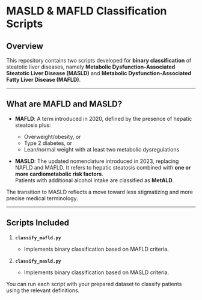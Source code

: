# MASLD & MAFLD Classification Scripts

## Overview

This repository contains two scripts developed for **binary classification** of steatotic liver diseases, namely **Metabolic Dysfunction‐Associated Steatotic Liver Disease (MASLD)** and **Metabolic Dysfunction‐Associated Fatty Liver Disease (MAFLD)**.

---

## What are MAFLD and MASLD?

- **MAFLD**: A term introduced in 2020, defined by the presence of hepatic steatosis plus:
  - Overweight/obesity, or
  - Type 2 diabetes, or
  - Lean/normal weight with at least two metabolic dysregulations 

- **MASLD**: The updated nomenclature introduced in 2023, replacing NAFLD and MAFLD. It refers to hepatic steatosis combined with **one or more cardiometabolic risk factors**.  
  Patients with additional alcohol intake are classified as **MetALD**.  

The transition to MASLD reflects a move toward less stigmatizing and more precise medical terminology.  

---

## Scripts Included

1. **`classify_mafld.py`**  
   - Implements binary classification based on MAFLD criteria.

2. **`classify_masld.py`**  
   - Implements binary classification based on MASLD criteria.

You can run each script with your prepared dataset to classify patients using the relevant definitions.


